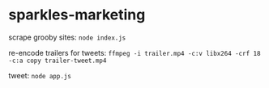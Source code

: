 # sparkles-marketing

scrape grooby sites: ```node index.js```

re-encode trailers for tweets: ```ffmpeg -i trailer.mp4 -c:v libx264 -crf 18 -c:a copy trailer-tweet.mp4```

tweet: ```node app.js```
